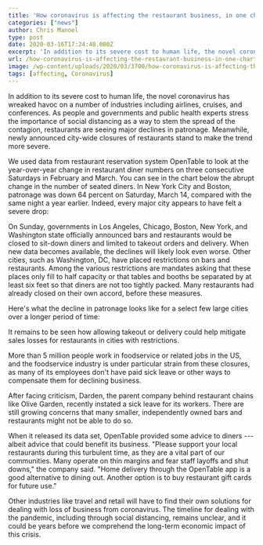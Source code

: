 ```yaml
---
title: 'How coronavirus is affecting the restaurant business, in one chart'
categories: ["news"]
author: Chris Manoel
type: post
date: 2020-03-16T17:24:40.000Z
excerpt: 'In addition to its severe cost to human life, the novel coronavirus has wreaked havoc on a number of industries including airlines, cruises, and conferences. As people and governments and public health experts stress the importance of social distancing as a way to stem the spread of the contagion, restaurants are seeing major declines in&hellip;'
url: /how-coronavirus-is-affecting-the-restaurant-business-in-one-chart/
image: /wp-content/uploads/2020/03/3700/how-coronavirus-is-affecting-the-restaurant-business-in-one-chart.jpg
tags: [affecting, Coronavirus]
---
```


In addition to its severe cost to human life, the novel coronavirus has wreaked havoc on a number of industries including airlines, cruises, and conferences. As people and governments and public health experts stress the importance of social distancing as a way to stem the spread of the contagion, restaurants are seeing major declines in patronage. Meanwhile, newly announced city-wide closures of restaurants stand to make the trend more severe.

We used data from restaurant reservation system OpenTable to look at the year-over-year change in restaurant diner numbers on three consecutive Saturdays in February and March. You can see in the chart below the abrupt change in the number of seated diners. In New York City and Boston, patronage was down 64 percent on Saturday, March 14, compared with the same night a year earlier. Indeed, every major city appears to have felt a severe drop:

On Sunday, governments in Los Angeles, Chicago, Boston, New York, and Washington state officially announced bars and restaurants would be closed to sit-down diners and limited to takeout orders and delivery. When new data becomes available, the declines will likely look even worse. Other cities, such as Washington, DC, have placed restrictions on bars and restaurants. Among the various restrictions are mandates asking that these places only fill to half capacity or that tables and booths be separated by at least six feet so that diners are not too tightly packed. Many restaurants had already closed on their own accord, before these measures.

Here's what the decline in patronage looks like for a select few large cities over a longer period of time:

It remains to be seen how allowing takeout or delivery could help mitigate sales losses for restaurants in cities with restrictions.

More than 5 million people work in foodservice or related jobs in the US, and the foodservice industry is under particular strain from these closures, as many of its employees don't have paid sick leave or other ways to compensate them for declining business.

After facing criticism, Darden, the parent company behind restaurant chains like Olive Garden, recently instated a sick leave for its workers. There are still growing concerns that many smaller, independently owned bars and restaurants might not be able to do so.

When it released its data set, OpenTable provided some advice to diners --- albeit advice that could benefit its business. "Please support your local restaurants during this turbulent time, as they are a vital part of our communities. Many operate on thin margins and fear staff layoffs and shut downs," the company said. "Home delivery through the OpenTable app is a good alternative to dining out. Another option is to buy restaurant gift cards for future use."

Other industries like travel and retail will have to find their own solutions for dealing with loss of business from coronavirus. The timeline for dealing with the pandemic, including through social distancing, remains unclear, and it could be years before we comprehend the long-term economic impact of this crisis.
